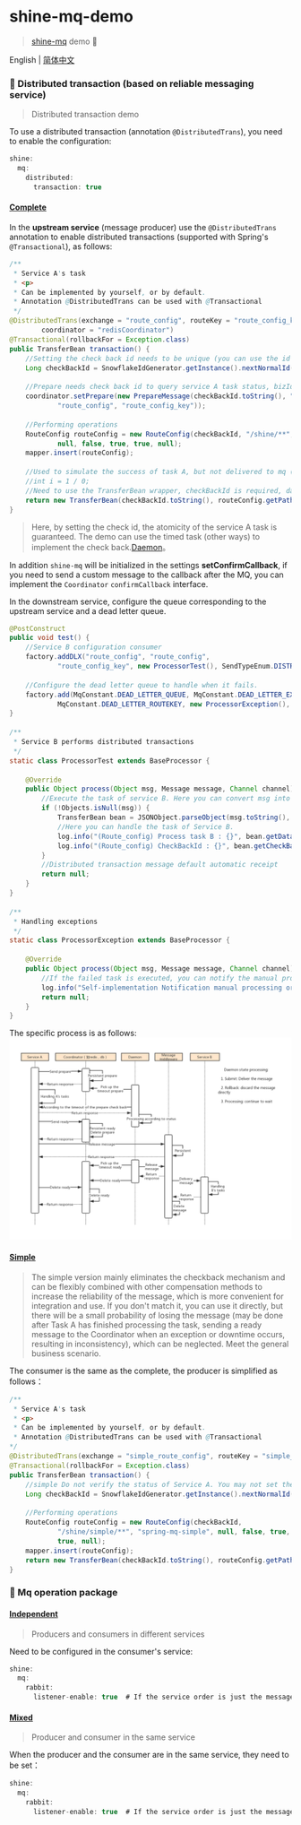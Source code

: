 # shine-mq-demo 

> [shine-mq](https://github.com/7le/shine-mq) demo 🎥

English | [简体中文](./README-zh_CN.md)

### 🎈 Distributed transaction (based on reliable messaging service)

> Distributed transaction demo

To use a distributed transaction (annotation ``@DistributedTrans``), you need to enable the configuration:

```java
shine:
  mq:
    distributed:
      transaction: true
```

#### [Complete](https://github.com/7le/shine-mq-demo/tree/master/dt-complete)

In the **upstream service** (message producer) use the ``@DistributedTrans`` annotation to enable distributed transactions (supported with Spring's ``@Transactional``), as follows:

```java
/**
 * Service A's task
 * <p>
 * Can be implemented by yourself, or by default.
 * Annotation @DistributedTrans can be used with @Transactional
 */
@DistributedTrans(exchange = "route_config", routeKey = "route_config_key", bizId = "route_config",
        coordinator = "redisCoordinator")
@Transactional(rollbackFor = Exception.class)
public TransferBean transaction() {
    //Setting the check back id needs to be unique (you can use the id of the database) to prevent errors.
    Long checkBackId = SnowflakeIdGenerator.getInstance().nextNormalId();
    
    //Prepare needs check back id to query service A task status, bizId, exchangeName and routingKey are necessary information for resending
    coordinator.setPrepare(new PrepareMessage(checkBackId.toString(), "route_config",
            "route_config", "route_config_key"));
    
    //Performing operations
    RouteConfig routeConfig = new RouteConfig(checkBackId, "/shine/**", "spring-mq",
            null, false, true, true, null);
    mapper.insert(routeConfig);
    
    //Used to simulate the success of task A, but not delivered to mq (that is, the compensation for testing the prepare message)
    //int i = 1 / 0;
    //Need to use the TransferBean wrapper, checkBackId is required, data can be null
    return new TransferBean(checkBackId.toString(), routeConfig.getPath());
}
```
> Here, by setting the check id, the atomicity of the service A task is guaranteed. The demo can use the timed task (other ways) to implement the check back.[Daemon](https://github.com/7le/shine-mq-demo/blob/master/dt-complete/dt-producer/src/main/java/top/arkstack/shine/mq/demo/daemon/Daemon.java)。


In addition ``shine-mq`` will be initialized in the settings **setConfirmCallback**, if you need to send a custom message to the callback after the MQ, you can implement the ``Coordinator`` ``confirmCallback`` interface.

In the downstream service, configure the queue corresponding to the upstream service and a dead letter queue.
```java
@PostConstruct
public void test() {
    //Service B configuration consumer
    factory.addDLX("route_config", "route_config",
            "route_config_key", new ProcessorTest(), SendTypeEnum.DISTRIBUTED);

    //Configure the dead letter queue to handle when it fails.
    factory.add(MqConstant.DEAD_LETTER_QUEUE, MqConstant.DEAD_LETTER_EXCHANGE,
            MqConstant.DEAD_LETTER_ROUTEKEY, new ProcessorException(), SendTypeEnum.DLX);
}

/**
 * Service B performs distributed transactions
 */
static class ProcessorTest extends BaseProcessor {

    @Override
    public Object process(Object msg, Message message, Channel channel) {
        //Execute the task of service B. Here you can convert msg into TransferBean.
        if (!Objects.isNull(msg)) {
            TransferBean bean = JSONObject.parseObject(msg.toString(), TransferBean.class);
            //Here you can handle the task of Service B.
            log.info("(Route_config) Process task B : {}", bean.getData());
            log.info("(Route_config) CheckBackId : {}", bean.getCheckBackId());
        }
        //Distributed transaction message default automatic receipt
        return null;
    }
}

/**
 * Handling exceptions
 */
static class ProcessorException extends BaseProcessor {

    @Override
    public Object process(Object msg, Message message, Channel channel) {
        //If the failed task is executed, you can notify the manual processing or call back the original service A's rollback interface.
        log.info("Self-implementation Notification manual processing or callback of the original service A's rollback interface：" + msg);
        return null;
    }
}
```

The specific process is as follows:
![shine-mq](https://github.com/7le/7le.github.io/raw/master/image/dis/shine-mq_EN.jpg)

#### [Simple](https://github.com/7le/shine-mq-demo/tree/master/dt-simple)

> The simple version mainly eliminates the checkback mechanism and can be flexibly combined with other compensation methods to increase the reliability of the message, which is more convenient for integration and use. If you don't match it, you can use it directly, but there will be a small probability of losing the message (may be done after Task A has finished processing the task, sending a ready message to the Coordinator when an exception or downtime occurs, resulting in inconsistency), which can be neglected. Meet the general business scenario.

The consumer is the same as the complete, the producer is simplified as follows：
```java
/**
 * Service A's task
 * <p>
 * Can be implemented by yourself, or by default.
 * Annotation @DistributedTrans can be used with @Transactional
*/
@DistributedTrans(exchange = "simple_route_config", routeKey = "simple_route_config_key", bizId = "simple_route_config")
@Transactional(rollbackFor = Exception.class)
public TransferBean transaction() {
    //simple Do not verify the status of Service A. You may not set the Prepare status.
    Long checkBackId = SnowflakeIdGenerator.getInstance().nextNormalId();
    
    //Performing operations
    RouteConfig routeConfig = new RouteConfig(checkBackId,
            "/shine/simple/**", "spring-mq-simple", null, false, true,
            true, null);
    mapper.insert(routeConfig);
    return new TransferBean(checkBackId.toString(), routeConfig.getPath());
}
```

### 🎐 Mq operation package

#### [Independent](https://github.com/7le/shine-mq-demo/tree/master/mq-independent)

> Producers and consumers in different services

Need to be configured in the consumer's service:

```java
shine:
  mq:
    rabbit:
      listener-enable: true  # If the service order is just the message producer can be set to false, the default is false
```

#### [Mixed](https://github.com/7le/shine-mq-demo/tree/master/mq-mixed/mixed)

> Producer and consumer in the same service

When the producer and the consumer are in the same service, they need to be set：

```java
shine:
  mq:
    rabbit:
      listener-enable: true  # If the service order is just the message producer can be set to false, the default is false
```

